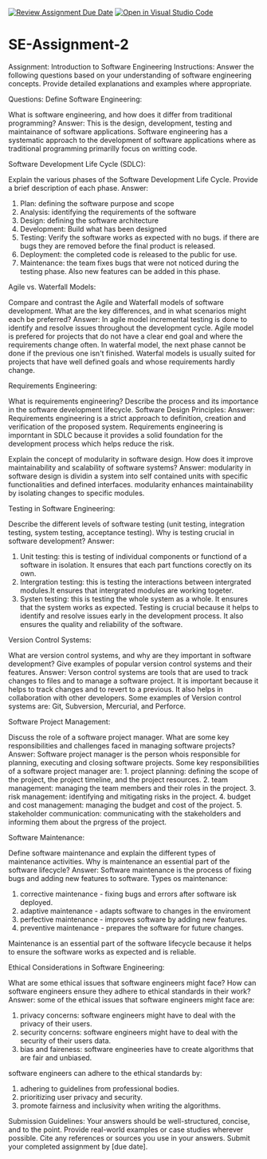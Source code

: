 [![Review Assignment Due Date](https://classroom.github.com/assets/deadline-readme-button-24ddc0f5d75046c5622901739e7c5dd533143b0c8e959d652212380cedb1ea36.svg)](https://classroom.github.com/a/-ucQIGTc)
[![Open in Visual Studio Code](https://classroom.github.com/assets/open-in-vscode-718a45dd9cf7e7f842a935f5ebbe5719a5e09af4491e668f4dbf3b35d5cca122.svg)](https://classroom.github.com/online_ide?assignment_repo_id=15222479&assignment_repo_type=AssignmentRepo)

# SE-Assignment-2

Assignment: Introduction to Software Engineering
Instructions:
Answer the following questions based on your understanding of software engineering concepts. Provide detailed explanations and examples where appropriate.

Questions:
Define Software Engineering:

What is software engineering, and how does it differ from traditional programming?
Answer: This is the design, development, testing and maintainance of software applications.
Software engineering has a systematic approach to the development of software applications where as traditional programming primarilly focus on writting code.

Software Development Life Cycle (SDLC):

Explain the various phases of the Software Development Life Cycle. Provide a brief description of each phase.
Answer:

1. Plan: defining the software purpose and scope
2. Analysis: identifying the requirements of the software
3. Design: defining the software architecture
4. Development: Build what has been designed
5. Testing: Verify the software works as expected with no bugs. if there are bugs they are removed before the final product is released.
6. Deployment: the completed code is released to the public for use.
7. Maintenance: the team fixes bugs that were not noticed during the testing phase. Also new features can be added in this phase.

Agile vs. Waterfall Models:

Compare and contrast the Agile and Waterfall models of software development. What are the key differences, and in what scenarios might each be preferred?
Answer:
In agile model incremental testing is done to identify and resolve issues throughout the development cycle. Agile model is prefered for projects that do not have a clear end goal and where the requirements change often. In waterfal model, the next phase cannot be done if the previous one isn't finished. Waterfal models is usually suited for projects that have well defined goals and whose requirements hardly change.

Requirements Engineering:

What is requirements engineering? Describe the process and its importance in the software development lifecycle.
Software Design Principles:
Answer:
Requirements engineering is a strict approach to definition, creation and verification of the proposed system. Requirements engineering is imporntant in SDLC because it provides a solid foundation for the development process which helps reduce the risk.

Explain the concept of modularity in software design. How does it improve maintainability and scalability of software systems?
Answer:
modularity in software design is dividin a system into self contained units with specific functionalities and defined interfaces. modularity enhances maintainability by isolating changes to specific modules.

Testing in Software Engineering:

Describe the different levels of software testing (unit testing, integration testing, system testing, acceptance testing). Why is testing crucial in software development?
Answer:

1. Unit testing: this is testing of individual components or functiond of a software in isolation. It ensures that each part functions corectly on its own.
2. Intergration testing: this is testing the interactions between intergrated modules.It ensures that intergrated modules are working togeter.
3. Systen testing: this is testing the whole system as a whole. It ensures that the system works as expected.
   Testing is crucial because it helps to identify and resolve issues early in the development process. It also ensures the quality and reliability of the software.

Version Control Systems:

What are version control systems, and why are they important in software development? Give examples of popular version control systems and their features.
Answer:
Verson control systems are tools that are used to track changes to files and to manage a software project. It is important because it helps to track changes and to revert to a previous. It also helps in collaboration with other developers.
Some examples of Version control systems are: Git, Subversion, Mercurial, and Perforce.

Software Project Management:

Discuss the role of a software project manager. What are some key responsibilities and challenges faced in managing software projects?
Answer:
Software project manager is the person whois responsible for planning, executing and closing software projects.
Some key responsibilities of a software project manager are: 1. project planning: defining the scope of the project, the project timeline, and the project resources. 2. team management: managing the team members and their roles in the project. 3. risk management: identifying and mitigating risks in the project. 4. budget and cost management: managing the budget and cost of the project. 5. stakeholder communication: communicating with the stakeholders and informing them about the prgress of the project.

Software Maintenance:

Define software maintenance and explain the different types of maintenance activities. Why is maintenance an essential part of the software lifecycle?
Answer:
Software maintenance is the process of fixing bugs and adding new features to software.
Types os maintenance:

1. corrective maintenance - fixing bugs and errors after software isk deployed.
2. adaptive maintenance - adapts software to changes in the enviroment
3. perfective maintenance - improves software by adding new features.
4. preventive maintenance - prepares the software for future changes.

Maintenance is an essential part of the software lifecycle because it helps to ensure the software works as expected and is reliable.

Ethical Considerations in Software Engineering:

What are some ethical issues that software engineers might face? How can software engineers ensure they adhere to ethical standards in their work?
Answer:
some of the ethical issues that software engineers might face are:

1. privacy concerns: software engineers might have to deal with the privacy of their users.
2. security concerns: software engineers might have to deal with the security of their users data.
3. bias and faireness: software engineeries have to create algorithms that are fair and unbiased.

software engineers can adhere to the ethical standards by:

1. adhering to guidelines from professional bodies.
2. prioritizing user privacy and security.
3. promote fairness and inclusivity when writing the algorithms.

Submission Guidelines:
Your answers should be well-structured, concise, and to the point.
Provide real-world examples or case studies wherever possible.
Cite any references or sources you use in your answers.
Submit your completed assignment by [due date].
